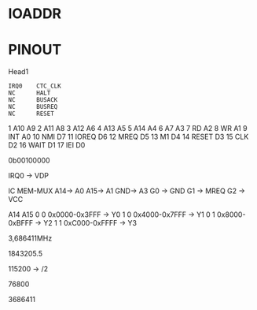 # IOADDR

# PINOUT

Head1

    IRQ0    CTC_CLK
    NC      HALT
    NC      BUSACK
    NC      BUSREQ
    NC      RESET

1   A10     A9
2   A11     A8
3   A12     A6
4   A13     A5
5   A14     A4
6   A7      A3
7   RD      A2
8   WR      A1
9   INT     A0
10  NMI     D7
11  IOREQ   D6
12  MREQ    D5
13  M1      D4
14  RESET   D3
15  CLK     D2
16  WAIT    D1
17  IEI     D0



0b00100000

IRQ0 -> VDP






IC MEM-MUX
A14-> A0
A15-> A1
GND-> A3
G0 -> GND
G1 -> MREQ
G2 -> VCC


A14 A15 
0   0   0x0000-0x3FFF   ->  Y0
1   0   0x4000-0x7FFF   ->  Y1
0   1   0x8000-0xBFFF   ->  Y2
1   1   0xC000-0xFFFF   ->  Y3








3,686411MHz


1843205.5



115200 -> /2 



76800

3686411